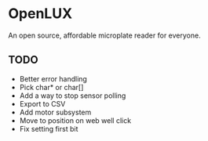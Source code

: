 # OpenLUX

An open source, affordable microplate reader for everyone.

## TODO
* Better error handling
* Pick char* or char[]
* Add a way to stop sensor polling
* Export to CSV
* Add motor subsystem
* Move to position on web well click
* Fix setting first bit

